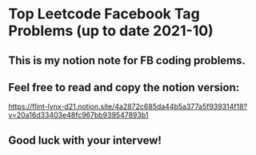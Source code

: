# Top Leetcode Facebook Tag Problems (up to date 2021-10)
## This is my notion note for FB coding problems.
## Feel free to read and copy the notion version:
https://flint-lynx-d21.notion.site/4a2872c685da44b5a377a5f939314f18?v=20a16d33403e48fc967bb939547893b1
## Good luck with your intervew!
